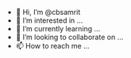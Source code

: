 - 👋 Hi, I’m @cbsamrit
- 👀 I’m interested in ...
- 🌱 I’m currently learning ...
- 💞️ I’m looking to collaborate on ...
- 📫 How to reach me ...

<!---
cbsamrit/cbsamrit is a ✨ special ✨ repository because its `README.md` (this file) appears on your GitHub profile.
You can click the Preview link to take a look at your changes.
--->
